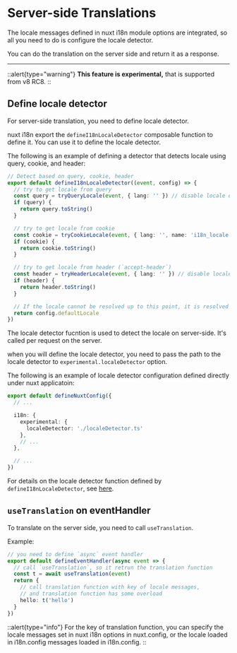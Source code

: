 # Server-side Translations

The locale messages defined in nuxt i18n module options are integrated, so all you need to do is configure the locale detector. 

You can do the translation on the server side and return it as a response.

---

::alert{type="warning"}
**This feature is experimental,** that is supported from v8 RC8.
::

## Define locale detector

For server-side translation, you need to define locale detector.

nuxt i18n export the `defineI18nLocaleDetector` composable function to define it.
You can use it to define the locale detector.

The following is an example of defining a detector that detects locale using query, cookie, and header:
```ts {}[localeDetector.ts]
// Detect based on query, cookie, header
export default defineI18nLocaleDetector((event, config) => {
  // try to get locale from query
  const query = tryQueryLocale(event, { lang: '' }) // disable locale default value with `lang` option
  if (query) {
    return query.toString()
  }

  // try to get locale from cookie
  const cookie = tryCookieLocale(event, { lang: '', name: 'i18n_locale' }) // disable locale default value with `lang` option
  if (cookie) {
    return cookie.toString()
  }

  // try to get locale from header (`accept-header`)
  const header = tryHeaderLocale(event, { lang: '' }) // disable locale default value with `lang` option
  if (header) {
    return header.toString()
  }

  // If the locale cannot be resolved up to this point, it is resolved with the value `defaultLocale` of the locale config passed to the function
  return config.defaultLocale
})
```

The locale detector fucntion is used to detect the locale on server-side. It's called per request on the server.

when you will define the locale detector, you need to pass the path to the locale detector to `experimental.localeDetector` option.

The following is an example of locale detector configuration defined directly under nuxt applicatoin:

```ts {}[nuxt.config.ts]
export default defineNuxtConfig({
  // ...

  i18n: {
    experimental: {
      localeDetector: './localeDetector.ts'
    },
    // ...
  },

  // ...
})
```

For details on the locale detector function defined by `defineI18nLocaleDetector`, see [here](../api/composables#definei18nlocaledetector).


## `useTranslation` on eventHandler

To translate on the server side, you need to call `useTranslation`.

Example:
```ts
// you need to define `async` event handler
export default defineEventHandler(async event => {
  // call `useTranslation`, so it retrun the translation function
  const t = await useTranslation(event)
  return {
    // call translation function with key of locale messages,
    // and translation function has some overload
    hello: t('hello')
  }
})
```

::alert{type="info"}
For the key of translation function, you can specify the locale messages set in nuxt i18n options in nuxt.config, or the locale loaded in i18n.config messages loaded in i18n.config.
::

